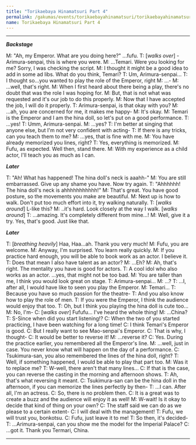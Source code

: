 ```yaml
---
title: "Torikaebaya Hinamatsuri Part 4"
permalink: /gakumas/events/torikaebayahinamatsuri/torikaebayahinamatsuri_pt4
name: Torikaebaya Hinamatsuri Part 4
---
```

________________________
<!--
#### Torikaebaya Hinamatsuri Part 4
----
--->

*__Backstage__*

M: "Ah, my Emperor. What are you doing here?" ...fufu.
T: [*walks over*] -Arimura-senpai, this is where you were.
M: ...Temari. Were you looking for me? Sorry, I was checking the script.
M: I thought it might be a good idea to add in some ad libs. What do you think, Temari?
T: Um, Arimura-senpai...
T: I thought so...you wanted to play the role of the Emperor, right
M: ...-
M: ...well, that's right.
M: When I first heard about there being a play, there's no doubt that was the role I was hoping for.
M: But, that is not what was requested and it's our job to do this properly.
M: Now that I have accepted the job, I will do it properly.
T: Arimura-senpai, is that okay with you?
M: ...ah, you are concerned for me, it makes me happy-
M: It's okay.
M: Temari is the Emperor and I am the hina doll, so let's put on a good performance.
T: ...yes!
T: Umm, Arimura-senpai.
M: ...yes?
T: I'm better at singing that anyone else, but I'm not very confident with acting-
T: If there is any tricks, can you teach them to me?
M: ...yes, that is fine with me.
M: You have already memorized you lines, right?
T: Yes, everything is memorized.
M: Fufu, as expected. Well then, stand there.
M: With my experience as a child actor, I'll teach you as much as I can.

*__Later__*

T: "Ah! What has happened! The hina doll's neck is aaahh-"
M: You are still embarrassed. Give up any shame you have. Now try again.
T: "Ahhhhhh! The hina doll's neck is ahhhhhhhhhhh!"
M: That's great. You have good posture, so the movements you make are beautiful.
M: Next up is how to walk. Don't put too much effort into it, try walking naturally.
T: [*walks around*] L-like this?
M: ..it's hard. Look closely at the way I walk. [*walks around*]
T: ...amazing. It's completely different from mine...!
M: Well, give it a try. Yes, that's good. Just like that.

*__Later__*

T: [*breathing heavily*] Haa, Haa...ah. Thank you very much!
M: Fufu, you are welcome.
M: Anyway, I'm surprised. You learn really quickly.
M: If you practice hard enough, you will be able to book work as an actor. I believe it.
T: Does that mean I also have talent as an actor?
M: ...Eh?
M: Ah, that's right. The mentality you have is good for actors.
T: A cool idol who also works as an actor. ...yes, that might not be too bad.
M: You are taller than me, I think you would look great on stage.
T: Arimura-senpai...
M: ...?
T: ...I, after all, I would have like to seen you play the Emperor.
M: Temari...
T: Because you have so much passion for the theatre-
T: And you also know how to play the role of men.
T: If you were the Emperor, I think the audience would enjoy that too.
T: Oh, but I think you playing the hina doll is cute too...
M: No, I'm-
C: [*walks over*] Fufufu... I've heard the whole thing!
M: ...China?
T: S-Since when did you start listening!?
C: When the two of you started practicing, I have been watching for a long time!
C: I think Temari's Emperor is good.
C: But I really want to see Mao-senpai's Emperor.
C: That is why, I thought-
C: It would be better to reverse it!
M: ...reverse it? 
C: Yes. During the practice earlier, you remembered all the Emperor's line.
M: ...well, just in case. You never know what will happen on the day of a performance.
C: Tsukimura-san, you also remembered the lines of the hina doll, right?
T: Well, if something happened, I would be able to play that part too.
M: Was it to replace me?
T: W-well, there aren't that many lines...
C: If that is the case, you can reverse the casting in the morning and afternoon shows.
T: Ah, that's what reversing it meant.
C: Tsukimura-san can be the hina doll in the afternoon, if you can memorize the lines perfectly by then-
T: ...I can. After all, I'm an actress.
C: So, there is no problem then.
C: It is a great was to create a buzz and the audience will enjoy it as well!
M: W-wait! Is it okay to decide that kind of thing on your own?
C: The staff said we can do as we please to a certain extent-
C: I will deal with the management!
T: Fufu, we will trust you, bonkotsu.
C: Fufu, just leave it to me!
T: So then, it's decided-
T: ...Arimura-senpai, can you show me the model for the Imperial Palace?
C: ...got it. Thank you Termari, China.

---
